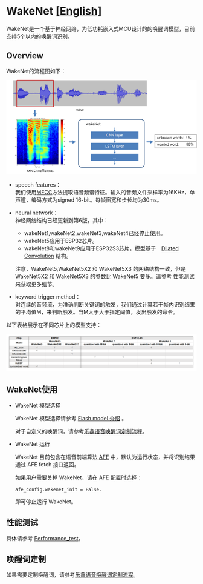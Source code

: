 # WakeNet [[English]](./README.md)

WakeNet是一个基于神经网络，为低功耗嵌入式MCU设计的的唤醒词模型，目前支持5个以内的唤醒词识别。

## Overview

WakeNet的流程图如下：
<center>
<img src="../../.static/wakenet_workflow.png" width = "800" />
</center>


- speech features：  
  我们使用[MFCC](https://en.wikipedia.org/wiki/Mel-frequency_cepstrum)方法提取语音频谱特征。输入的音频文件采样率为16KHz，单声道，编码方式为signed 16-bit。每帧窗宽和步长均为30ms。    

- neural network：  
  神经网络结构已经更新到第6版，其中：  
  - wakeNet1,wakeNet2,wakeNet3,wakeNet4已经停止使用。
  - wakeNet5应用于ESP32芯片。
  - wakeNet8和wakeNet9应用于ESP32S3芯片，模型基于　[Dilated Convolution](https://arxiv.org/pdf/1609.03499.pdf) 结构。
  
  注意，WakeNet5,WakeNet5X2 和 WakeNet5X3 的网络结构一致，但是 WakeNet5X2 和 WakeNet5X3 的参数比 WakeNet5 要多。请参考 [性能测试](#性能测试) 来获取更多细节。
         
- keyword trigger method：  
  对连续的音频流，为准确判断关键词的触发，我们通过计算若干帧内识别结果的平均值M，来判断触发。当M大于大于指定阈值，发出触发的命令。

以下表格展示在不同芯片上的模型支持：

![wakent_model](../../.static/WakeNet_model.png)

## WakeNet使用

- WakeNet 模型选择  
  
  WakeNet 模型选择请参考 [Flash model 介绍](../flash_model/README_CN.md) 。

  对于自定义的唤醒词，请参考[乐鑫语音唤醒词定制流程](乐鑫语音唤醒词定制流程.md)。
  
- WakeNet 运行

  WakeNet 目前包含在语音前端算法 [AFE](../audio_front_end/README_CN.md) 中，默认为运行状态，并将识别结果通过 AFE fetch 接口返回。
  
  如果用户需要关掉 WakeNet，请在 AFE	配置时选择：
  
  ```
  afe_config.wakenet_init = False.
  ```
  
  即可停止运行 WakeNet。

## 性能测试

具体请参考 [Performance_test](../performance_test/README.md)。

## 唤醒词定制

如果需要定制唤醒词，请参考[乐鑫语音唤醒词定制流程](乐鑫语音唤醒词定制流程.md)。


